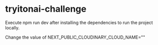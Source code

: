 # tryitonai-challenge

Execute npm run dev after installing the dependencies to run the project locally.

Change the value of NEXT_PUBLIC_CLOUDINARY_CLOUD_NAME="<Your Cloud Name>"